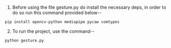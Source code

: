 1. Before using the file gesture.py do install the necessary deps,
in order to do so run this command provided below--

```
pip install opencv-python mediapipe pycaw comtypes
```

2. To run the project, use the command--

```
python gesture.py
```
